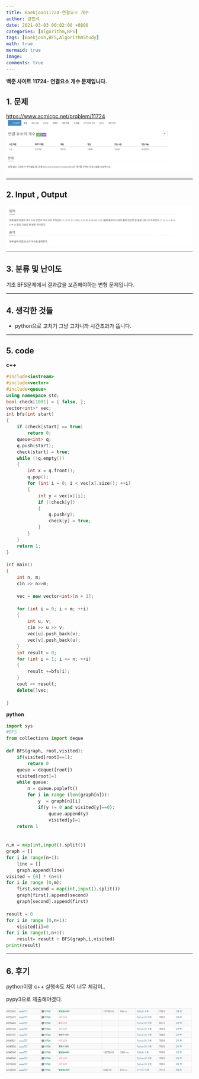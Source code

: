 ```yaml
---
title: Baekjoon11724-연결요소 개수
author: 강민석
date: 2021-03-03 00:02:00 +0800
categories: [Algorithm,BFS]
tags: [Baekjoon,BFS,AlgorithmStudy]
math: true
mermaid: true
image: 
comments: true
---
```


**백준 사이트 11724- 연결요소 개수 문제입니다.**

## 1. 문제
<https://www.acmicpc.net/problem/11724>
![](/assets/img/sample/Baekjoon/11724/Problem.JPG)

-----  

## 2. Input , Output
![](/assets/img/sample/Baekjoon/11724/input.JPG)

-----  

## 3. 분류 및 난이도

기초 BFS문제에서 결과값을 보존해야하는 변형 문제입니다.

-----  

## 4. 생각한 것들

- python으로 고치기 그냥 고치니까 시간초과가 뜹니다.


-----  

## 5. code

**c++**

```c++
#include<iostream>
#include<vector>
#include<queue>
using namespace std;
bool check[1001] = { false, };
vector<int>* vec;
int bfs(int start)
{
	if (check[start] == true)
		return 0;
	queue<int> q;
	q.push(start);
	check[start] = true;
	while (!q.empty())
	{
		int x = q.front();
		q.pop();
		for (int i = 0; i < vec[x].size(); ++i)
		{
			int y = vec[x][i];
			if (!check[y])
			{
				q.push(y);
				check[y] = true;
			}
		}
	}
	return 1;
}

int main()
{
	int n, m;
	cin >> n>>m;

	vec = new vector<int>[n + 1];
	
	for (int i = 0; i < m; ++i)
	{
		int u, v;
		cin >> u >> v;
		vec[u].push_back(v);
		vec[v].push_back(u);
	}
	int result = 0;
	for (int i = 1; i <= n; ++i)
	{
		result +=bfs(i);
 	}
	cout << result;
	delete[]vec;

}

```

**python**

```python
import sys
#BFS
from collections import deque

def BFS(graph, root,visited):
    if(visited[root]==1):
        return 0
    queue = deque([root])
    visited[root]=1
    while queue:
        n = queue.popleft()
        for i in range (len(graph[n])):
            y  = graph[n][i]
            if(y != 0 and visited[y]==0): 
                queue.append(y)
                visited[y]=1
    return 1


n,m = map(int,input().split())
graph = []
for i in range(n+1):
    line = []
    graph.append(line)
visited = [0] * (n+1) 
for i in range (0,m):
    first,second = map(int,input().split())
    graph[first].append(second)
    graph[second].append(first)
    
result = 0
for i in range (0,n+1):
    visited[i]=0
for i in range(1,n+1):
    result= result + BFS(graph,i,visited)
print(result)


```

-----

## 6. 후기

python이랑 c++ 실행속도 차이 너무 체감이..

pypy3으로 제출해야겠다.


![](/assets/img/sample/Baekjoon/11724/result.JPG)  










